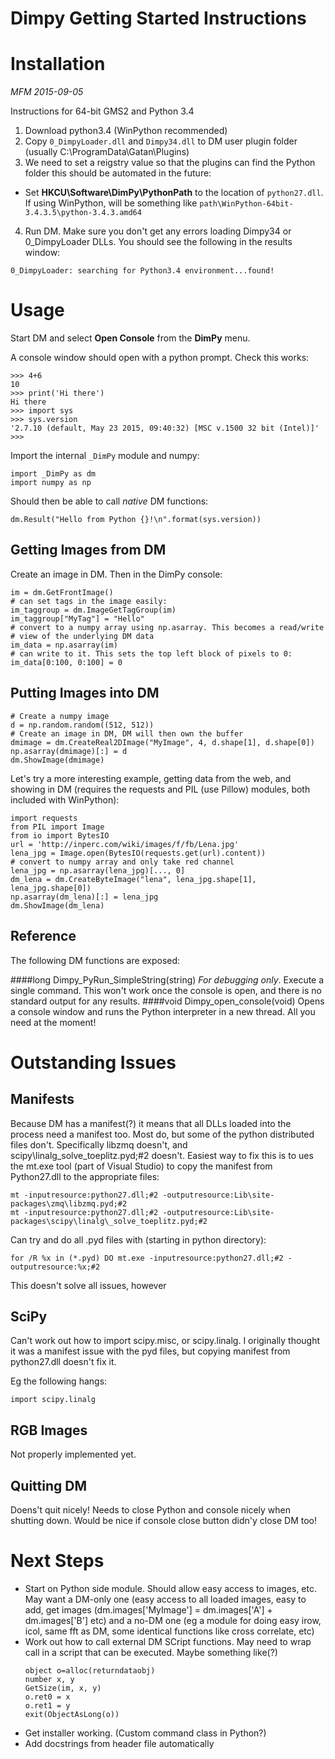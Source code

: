 Dimpy Getting Started Instructions
==================================

Installation
============

*MFM 2015-09-05*

Instructions for 64-bit GMS2 and Python 3.4

1. Download python3.4 (WinPython recommended)
2. Copy `0_DimpyLoader.dll` and `Dimpy34.dll` to DM user plugin folder (usually C:\ProgramData\Gatan\Plugins)
3. We need to set a reigstry value so that the plugins can find the Python folder
this should be automated in the future:
 
 - Set **HKCU\Software\DimPy\PythonPath** to the location of `python27.dll`. 
   If using WinPython, will be something like `path\WinPython-64bit-3.4.3.5\python-3.4.3.amd64`
   
4. Run DM. Make sure you don't get any errors loading Dimpy34 or 0_DimpyLoader DLLs. You should see the following in the results window:

````
0_DimpyLoader: searching for Python3.4 environment...found!
````

Usage
=====

Start DM and select **Open Console** from the **DimPy** menu.

A console window should open with a python prompt. Check this works:

```
>>> 4+6
10
>>> print('Hi there')
Hi there
>>> import sys
>>> sys.version
'2.7.10 (default, May 23 2015, 09:40:32) [MSC v.1500 32 bit (Intel)]'
>>>
```

Import the internal `_DimPy` module and numpy:

```
import _DimPy as dm
import numpy as np
```

Should then be able to call *native* DM functions:

```
dm.Result("Hello from Python {}!\n".format(sys.version))
```

Getting Images from DM
----------------------
Create an image in DM. Then in the DimPy console:

```
im = dm.GetFrontImage()
# can set tags in the image easily:
im_taggroup = dm.ImageGetTagGroup(im)
im_taggroup["MyTag"] = "Hello"
# convert to a numpy array using np.asarray. This becomes a read/write
# view of the underlying DM data 
im_data = np.asarray(im)
# can write to it. This sets the top left block of pixels to 0:
im_data[0:100, 0:100] = 0
```

Putting Images into DM
----------------------

```
# Create a numpy image
d = np.random.random((512, 512))
# Create an image in DM, DM will then own the buffer
dmimage = dm.CreateReal2DImage("MyImage", 4, d.shape[1], d.shape[0])
np.asarray(dmimage)[:] = d
dm.ShowImage(dmimage)
```

Let's try a more interesting example, getting data from the web, and showing in DM
(requires the requests and PIL (use Pillow) modules, both included with WinPython):

```
import requests
from PIL import Image
from io import BytesIO
url = 'http://inperc.com/wiki/images/f/fb/Lena.jpg'
lena_jpg = Image.open(BytesIO(requests.get(url).content))
# convert to numpy array and only take red channel
lena_jpg = np.asarray(lena_jpg)[..., 0]
dm_lena = dm.CreateByteImage("lena", lena_jpg.shape[1], lena_jpg.shape[0])
np.asarray(dm_lena)[:] = lena_jpg
dm.ShowImage(dm_lena)
```

Reference
---------
The following DM functions are exposed:

####long Dimpy_PyRun_SimpleString(string)
*For debugging only*. Execute a single command. This won't work once the console is open, and there is no standard output for any results.
####void Dimpy_open_console(void)
Opens a console window and runs the Python interpreter in a new thread. All you need at the moment!


Outstanding Issues
==================
Manifests
---------
Because DM has a manifest(?) it means that all DLLs loaded into the process need a manifest too. Most do, but some of the python distributed files don't. Specifically libzmq doesn't, and scipy\linalg\_solve_toeplitz.pyd;#2 doesn't. Easiest way to fix this is to ues the mt.exe tool (part of Visual Studio) to copy the manifest from Python27.dll to the appropriate files:
```
mt -inputresource:python27.dll;#2 -outputresource:Lib\site-packages\zmq\libzmq.pyd;#2
mt -inputresource:python27.dll;#2 -outputresource:Lib\site-packages\scipy\linalg\_solve_toeplitz.pyd;#2
```

Can try and do all .pyd files with (starting in python directory):
```
for /R %x in (*.pyd) DO mt.exe -inputresource:python27.dll;#2 -outputresource:%x;#2
```
This doesn't solve all issues, however

SciPy
-----
Can't work out how to import scipy.misc, or scipy.linalg. I originally thought it was a manifest issue with the pyd files, but copying manifest from python27.dll doesn't fix it.

Eg the following hangs:
```
import scipy.linalg
```

RGB Images
----------
Not properly implemented yet.


Quitting DM
-----------
Doens't quit nicely! Needs to close Python and console nicely when shutting down. Would be nice if console close button didn'y close DM too!

Next Steps
==========
- Start on Python side module. Should allow easy access to images, etc. May want
  a DM-only one (easy access to all loaded images, easy to add, get images (dm.images['MyImage'] = dm.images['A'] + dm.images['B'] etc) and a no-DM one (eg a module for doing easy irow, icol, same fft as
  DM, some identical functions like cross correlate, etc)
- Work out how to call external DM SCript functions. May need to wrap call in a script that
  can be executed. Maybe something like(?)
  ```
  object o=alloc(returndataobj)
  number x, y
  GetSize(im, x, y)
  o.ret0 = x
  o.ret1 = y
  exit(ObjectAsLong(o))
  ```
- Get installer working. (Custom command class in Python?)
- Add docstrings from header file automatically
